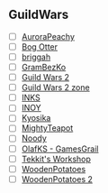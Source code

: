 ## GuildWars

- [ ] [AuroraPeachy](https://www.youtube.com/channel/UCrzoluANZlhi24mlQVouTmg)
- [ ] [Bog Otter](https://www.youtube.com/channel/UCSzOtbN2xTsI8aQPM2sMmpQ)
- [ ] [briggah](https://www.youtube.com/channel/UCwtjGb3GIIiQFqh6qSjCLQQ)
- [ ] [GramBezKo](https://www.youtube.com/channel/UCvVWKyIfDQytP4E59A3UXUg)
- [ ] [Guild Wars 2  ](https://www.youtube.com/channel/UCP_FgMqOxp_VsM0UfrL-DxA)
- [ ] [Guild Wars 2 zone](https://www.youtube.com/channel/UCbHDzLNUyu_HT7nRSNjriUA)
- [ ] [INKS](https://www.youtube.com/channel/UCbVGUvx_9SuAYrgJOzBYT7Q)
- [ ] [INOY](https://www.youtube.com/channel/UCSoOx7NVJFnolqUwXZ2ghxQ)
- [ ] [Kyosika](https://www.youtube.com/channel/UCdg2omrlUUYx_tnyIgNiJSg)
- [ ] [MightyTeapot](https://www.youtube.com/channel/UCWXo84TV1a6XJZcDOuq6zaQ)
- [ ] [Noody](https://www.youtube.com/channel/UC-QH304zT3qOQ2PKrFmngSQ)
- [ ] [OlafKS - GamesGrail](https://www.youtube.com/channel/UCRn-m-2nlUUWtBkPb4gRdTg)
- [ ] [Tekkit's Workshop](https://www.youtube.com/channel/UC0Feu7AF3QW-WvqRAgs1ycw)
- [ ] [WoodenPotatoes  ](https://www.youtube.com/channel/UCYUY9_i44IDNOs_Ja815mlA)
- [ ] [WoodenPotatoes 2](https://www.youtube.com/channel/UC07_U_mN9-gljJkwcGbifcQ)
